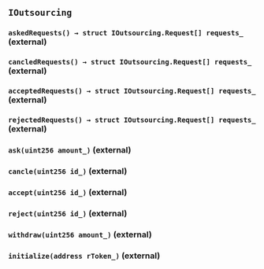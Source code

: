 ## `IOutsourcing`






### `askedRequests() → struct IOutsourcing.Request[] requests_` (external)





### `cancledRequests() → struct IOutsourcing.Request[] requests_` (external)





### `acceptedRequests() → struct IOutsourcing.Request[] requests_` (external)





### `rejectedRequests() → struct IOutsourcing.Request[] requests_` (external)





### `ask(uint256 amount_)` (external)





### `cancle(uint256 id_)` (external)





### `accept(uint256 id_)` (external)





### `reject(uint256 id_)` (external)





### `withdraw(uint256 amount_)` (external)





### `initialize(address rToken_)` (external)






